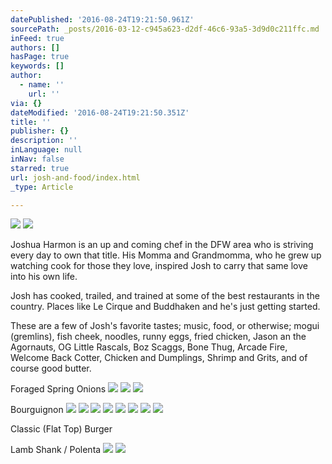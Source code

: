 ```yaml
---
datePublished: '2016-08-24T19:21:50.961Z'
sourcePath: _posts/2016-03-12-c945a623-d2df-46c6-93a5-3d9d0c211ffc.md
inFeed: true
authors: []
hasPage: true
keywords: []
author:
  - name: ''
    url: ''
via: {}
dateModified: '2016-08-24T19:21:50.351Z'
title: ''
publisher: {}
description: ''
inLanguage: null
inNav: false
starred: true
url: josh-and-food/index.html
_type: Article

---
```

![](https://the-grid-user-content.s3-us-west-2.amazonaws.com/4f3dab2f-30ed-466c-be3f-5484fd5d221a.jpg)
![](https://s3-us-west-2.amazonaws.com/the-grid-img/p/d36246dcdf5225f1094dead7cd46b9af63fc9709.jpg)

Joshua Harmon is an up and coming chef in the DFW area who is striving every day to own that title. His Momma and Grandmomma, who he grew up watching cook for those they love, inspired Josh to carry that same love into his own life.

Josh has cooked, trailed, and trained at some of the best restaurants in the country. Places like Le Cirque and Buddhaken and he's just getting started.

These are a few of Josh's favorite tastes; music, food, or otherwise; mogui (gremlins), fish cheek, noodles, runny eggs, fried chicken, Jason an the Agornauts, OG Little Rascals, Boz Scaggs, Bone Thug, Arcade Fire, Welcome Back Cotter, Chicken and Dumplings, Shrimp and Grits, and of course good butter.

Foraged Spring Onions
![](https://the-grid-user-content.s3-us-west-2.amazonaws.com/b89ef30a-4c1a-4497-9a59-cd28073fb1e4.jpg)
![](https://s3-us-west-2.amazonaws.com/the-grid-img/p/ad901ef81f0cafddad5de7c08aa951b4bc6981a4.jpg)
![](https://s3-us-west-2.amazonaws.com/the-grid-img/p/216c8fe12c906f0e6cf9959923893d8e5bd38a02.jpg)

Bourguignon
![](https://the-grid-user-content.s3-us-west-2.amazonaws.com/0261872a-2773-4b6f-8c71-979b5bcfe4aa.jpg)
![](https://the-grid-user-content.s3-us-west-2.amazonaws.com/2704e908-731b-4426-a461-5759eec0d4d4.jpg)
![](https://s3-us-west-2.amazonaws.com/the-grid-img/p/8e18eada6412d1fc9467b65ed8a82750b39c93d2.jpg)
![](https://s3-us-west-2.amazonaws.com/the-grid-img/p/d35f9a9928520a6a8beaf29b2301217d2458d60a.jpg)
![](https://the-grid-user-content.s3-us-west-2.amazonaws.com/34186220-0fd2-43e9-8152-41d2a4881c91.jpg)
![](https://s3-us-west-2.amazonaws.com/the-grid-img/p/04e1a6fe155e95b13deadf217237fcd3f8c6382d.jpg)
![](https://s3-us-west-2.amazonaws.com/the-grid-img/p/64d022cf3a937cae85e4e76b502d1b86d29d92f9.jpg)
![](https://s3-us-west-2.amazonaws.com/the-grid-img/p/f72b03c43d4e06b4247b00e9de8fc7f57e9ebf97.jpg)

Classic (Flat Top) Burger

Lamb Shank / Polenta
![](https://s3-us-west-2.amazonaws.com/the-grid-img/p/89e0ccc4e5ba5cb8b637ab7a1bd9496f7098209d.jpg)
![](https://s3-us-west-2.amazonaws.com/the-grid-img/p/abdec0101aa8abe762db6d8c66f85aa750bdf97e.jpg)